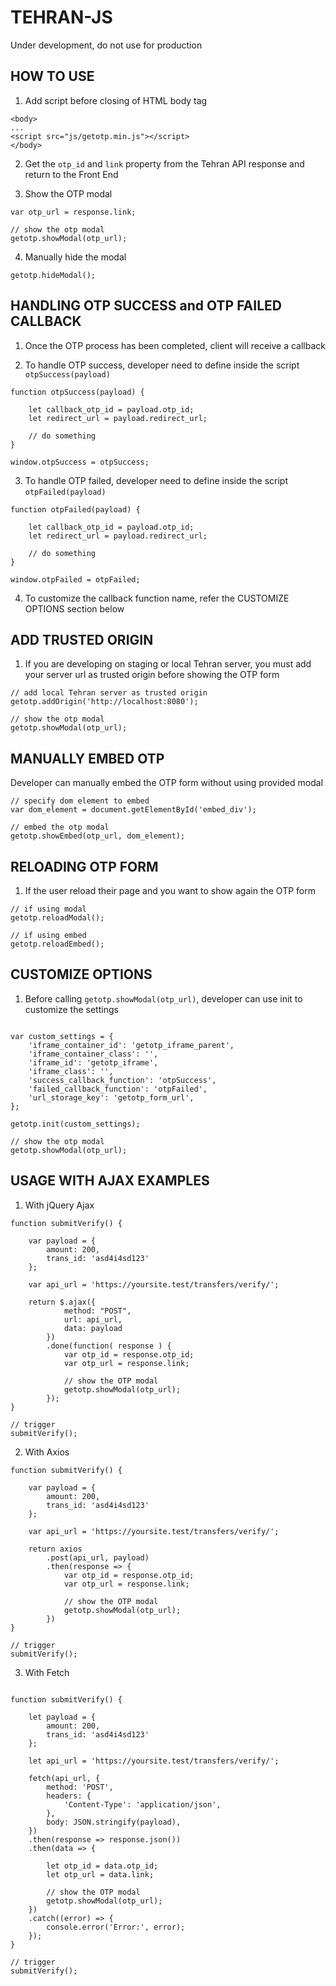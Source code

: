 # TEHRAN-JS

Under development, do not use for production

## HOW TO USE

1) Add script before closing of HTML body tag

```
<body>
...
<script src="js/getotp.min.js"></script>
</body>
```

2) Get the `otp_id` and `link` property from the Tehran API response and return to the Front End

3) Show the OTP modal

```
var otp_url = response.link;

// show the otp modal
getotp.showModal(otp_url);
```

4) Manually hide the modal

```
getotp.hideModal();
```

## HANDLING OTP SUCCESS and OTP FAILED CALLBACK

1) Once the OTP process has been completed, client will receive a callback

2) To handle OTP success, developer need to define inside the script `otpSuccess(payload)`

```
function otpSuccess(payload) {

    let callback_otp_id = payload.otp_id;
    let redirect_url = payload.redirect_url;

    // do something
}

window.otpSuccess = otpSuccess;
```

3) To handle OTP failed, developer need to define inside the script `otpFailed(payload)`

```
function otpFailed(payload) {

    let callback_otp_id = payload.otp_id;
    let redirect_url = payload.redirect_url;

    // do something
}

window.otpFailed = otpFailed;
```

4) To customize the callback function name, refer the CUSTOMIZE OPTIONS section below

## ADD TRUSTED ORIGIN

1) If you are developing on staging or local Tehran server, you must add your server url as trusted origin before showing the OTP form

```
// add local Tehran server as trusted origin
getotp.addOrigin('http://localhost:8080');

// show the otp modal
getotp.showModal(otp_url);
```

## MANUALLY EMBED OTP

Developer can manually embed the OTP form without using provided modal

```
// specify dom element to embed
var dom_element = document.getElementById('embed_div');

// embed the otp modal
getotp.showEmbed(otp_url, dom_element);
```

## RELOADING OTP FORM

1) If the user reload their page and you want to show again the OTP form

```
// if using modal
getotp.reloadModal();

// if using embed
getotp.reloadEmbed();
```

## CUSTOMIZE OPTIONS

1) Before calling `getotp.showModal(otp_url)`, developer can use init to customize the settings

```

var custom_settings = {
    'iframe_container_id': 'getotp_iframe_parent',
    'iframe_container_class': '',
    'iframe_id': 'getotp_iframe',
    'iframe_class': '',
    'success_callback_function': 'otpSuccess',
    'failed_callback_function': 'otpFailed',
    'url_storage_key': 'getotp_form_url',
};

getotp.init(custom_settings);

// show the otp modal
getotp.showModal(otp_url);
```

## USAGE WITH AJAX EXAMPLES

1) With jQuery Ajax

```
function submitVerify() {
    
    var payload = { 
        amount: 200,
        trans_id: 'asd4i4sd123'
    };

    var api_url = 'https://yoursite.test/transfers/verify/';
    
    return $.ajax({
            method: "POST",
            url: api_url,
            data: payload
        })
        .done(function( response ) {
            var otp_id = response.otp_id;
            var otp_url = response.link;

            // show the OTP modal
            getotp.showModal(otp_url);
        });
}

// trigger
submitVerify();
```

2) With Axios

```
function submitVerify() {

    var payload = { 
        amount: 200,
        trans_id: 'asd4i4sd123'
    };

    var api_url = 'https://yoursite.test/transfers/verify/';

    return axios
        .post(api_url, payload)
        .then(response => {
            var otp_id = response.otp_id;
            var otp_url = response.link;

            // show the OTP modal
            getotp.showModal(otp_url);
        })
}

// trigger
submitVerify();
```

3) With Fetch

```

function submitVerify() {

    let payload = { 
        amount: 200,
        trans_id: 'asd4i4sd123'
    };

    let api_url = 'https://yoursite.test/transfers/verify/';

    fetch(api_url, {
        method: 'POST',
        headers: {
            'Content-Type': 'application/json',
        },
        body: JSON.stringify(payload),
    })
    .then(response => response.json())
    .then(data => {

        let otp_id = data.otp_id;
        let otp_url = data.link;

        // show the OTP modal
        getotp.showModal(otp_url);
    })
    .catch((error) => {
        console.error('Error:', error);
    });
}

// trigger
submitVerify();
```